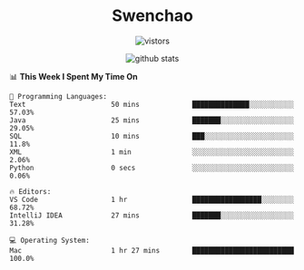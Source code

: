 <h1 align="center">Swenchao</h3>

<p align="center">
  <img src="https://visitor-badge.glitch.me/badge?page_id=Swenchao" alt="vistors" />
</p>

<p align="center">
  <img src="https://github-readme-stats.vercel.app/api?username=Swenchao&count_private=true&show_icons=true&theme=vue-dark&hide_title=true" alt="github stats" />
</p>

<!--START_SECTION:waka-->
📊 **This Week I Spent My Time On** 

```text
💬 Programming Languages: 
Text                     50 mins             ██████████████░░░░░░░░░░░   57.03% 
Java                     25 mins             ███████░░░░░░░░░░░░░░░░░░   29.05% 
SQL                      10 mins             ███░░░░░░░░░░░░░░░░░░░░░░   11.8% 
XML                      1 min               ░░░░░░░░░░░░░░░░░░░░░░░░░   2.06% 
Python                   0 secs              ░░░░░░░░░░░░░░░░░░░░░░░░░   0.06%

🔥 Editors: 
VS Code                  1 hr                █████████████████░░░░░░░░   68.72% 
IntelliJ IDEA            27 mins             ███████░░░░░░░░░░░░░░░░░░   31.28%

💻 Operating System: 
Mac                      1 hr 27 mins        █████████████████████████   100.0%

```


<!--END_SECTION:waka-->
